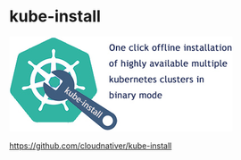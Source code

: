 # kube-install

![kube-install](图库/kube-install-logo.jpeg)

https://github.com/cloudnativer/kube-install
